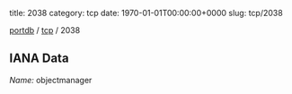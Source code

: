 title: 2038
category: tcp
date: 1970-01-01T00:00:00+0000
slug: tcp/2038

[portdb](/) / [tcp](/category/tcp.html) / 2038


## IANA Data

_Name:_ objectmanager

